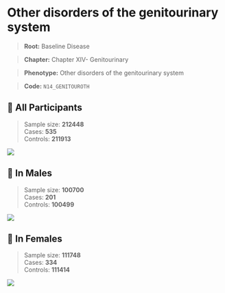 # Other disorders of the genitourinary system

> **Root:** Baseline Disease  

> **Chapter:** Chapter XIV- Genitourinary  

> **Phenotype:** Other disorders of the genitourinary system  

> **Code:** `N14_GENITOUROTH`

## 🧪 All Participants  
> Sample size: **212448**  
> Cases: **535**  
> Controls: **211913**
<img src="/Disease/Figures/ALL/Incidence/N14_GENITOUROTH.png"/>
<CsvTable src="/Disease_Data/ALL/Incidence/COX_N14_GENITOUROTH.csv" label="🔍 View full results" />

## 👨 In Males  
> Sample size: **100700**  
> Cases: **201**  
> Controls: **100499**
<img src="/Disease/Figures/Male/Incidence/N14_GENITOUROTH.png"/>
<CsvTable src="/Disease_Data/Male/Incidence/COX_N14_GENITOUROTH.csv" label="🔍 View full results" />

## 👩 In Females  
> Sample size: **111748**  
> Cases: **334**  
> Controls: **111414**
<img src="/Disease/Figures/Female/Incidence/N14_GENITOUROTH.png"/>
<CsvTable src="/Disease_Data/Female/Incidence/COX_N14_GENITOUROTH.csv" label="🔍 View full results" />
